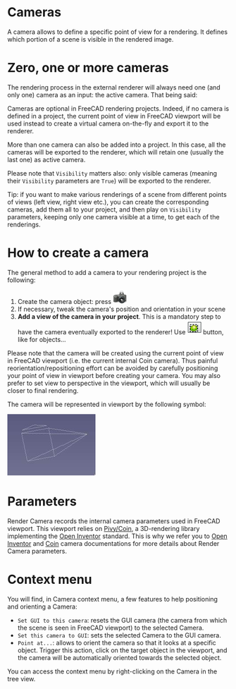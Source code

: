 # Cameras

A camera allows to define a specific point of view for a rendering. It defines
which portion of a scene is visible in the rendered image.

# Zero, one or more cameras

The rendering process in the external renderer will always need one (and
only one) camera as an input: the active camera. That being said:

Cameras are optional in FreeCAD rendering projects. Indeed, if no camera is
defined in a project, the current point of view in FreeCAD viewport will be
used instead to create a virtual camera on-the-fly and export it to the
renderer.

More than one camera can also be added into a project. In this case, all the
cameras will be exported to the renderer, which will retain one (usually the
last one) as active camera.

Please note that `Visibility` matters also: only visible cameras (meaning their
`Visibility` parameters are `True`) will be exported to the renderer.

Tip: if you want to make various renderings of a scene from different points of
views (left view, right view etc.), you can create the corresponding cameras,
add them all to your project, and then play on `Visibility` parameters, keeping
only one camera visible at a time, to get each of the renderings.


# How to create a camera

The general method to add a camera to your rendering project is the following:
1. Create the camera object: press <img
   src=../Render/resources/icons/Camera-photo.svg height=32>
3. If necessary, tweak the camera's position and orientation in your scene
4. **Add a view of the camera in your project**. This is a mandatory step to
   have the camera eventually exported to the renderer! Use <img
   src=../Render/resources/icons/RenderView.svg height=32> button, like for
   objects...

Please note that the camera will be created using the current point of view in
FreeCAD viewport (i.e. the current internal Coin camera). Thus painful
reorientation/repositioning effort can be avoided by carefully positioning your
point of view in viewport before creating your camera. You may also prefer to set view to
perspective in the viewport, which will usually be closer to final
rendering.

The camera will be represented in viewport by the following symbol:

<img src=./camera.jpg>


# Parameters

Render Camera records the internal camera parameters used in FreeCAD
viewport.  This viewport relies on
[Pivy/Coin](https://wiki.freecadweb.org/Pivy), a 3D-rendering library
implementing the [Open
Inventor](https://web.archive.org/web/20041120092542/http://oss.sgi.com/projects/inventor/)
standard.  This is why we refer you to [Open
Inventor](https://developer.openinventor.com/UserGuides/10.12/Inventor_Mentor/Cameras_and_Lights/Cameras.html)
and [Coin](https://grey.colorado.edu/coin3d/classSoCamera.html#pub-attribs)
camera documentations for more details about Render Camera parameters.

# Context menu

You will find, in Camera context menu, a few features to help positioning and
orienting a Camera:
* `Set GUI to this camera`: resets the GUI camera (the camera from which the
  scene is seen in FreeCAD viewport) to the selected Camera.
* `Set this camera to GUI`: sets the selected Camera to the GUI camera.
* `Point at...`: allows to orient the camera so that it looks at a specific
  object. Trigger this action, click on the target object in the viewport, and
  the camera will be automatically oriented towards the selected object.

You can access the context menu by right-clicking on the Camera in the tree
view.

